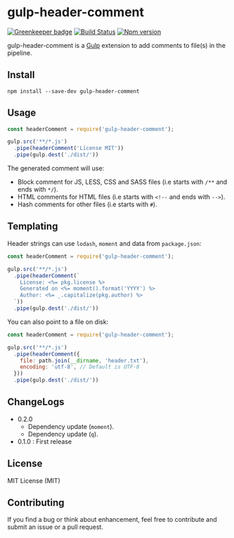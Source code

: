 # gulp-header-comment

[![Greenkeeper badge](https://badges.greenkeeper.io/mjeanroy/gulp-header-comment.svg)](https://greenkeeper.io/)
[![Build Status](https://travis-ci.org/mjeanroy/gulp-header-comment.svg?branch=master)](https://travis-ci.org/mjeanroy/gulp-header-comment)
[![Npm version](https://badge.fury.io/js/gulp-header-comment.svg)](https://badge.fury.io/js/gulp-header-comment)

gulp-header-comment is a [Gulp](https://github.com/gulpjs/gulp) extension to add comments to file(s) in the pipeline.

## Install

`npm install --save-dev gulp-header-comment`

## Usage

```javascript
const headerComment = require('gulp-header-comment');

gulp.src('**/*.js')
  .pipe(headerComment('License MIT'))
  .pipe(gulp.dest('./dist/'))
```

The generated comment will use:
- Block comment for JS, LESS, CSS and SASS files (i.e starts with `/**` and ends with `*/`).
- HTML comments for HTML files (i.e starts with `<!--` and ends with `-->`).
- Hash comments for other files (i.e starts with `#`).

## Templating

Header strings can use `lodash`, `moment` and data from `package.json`:

```javascript
const headerComment = require('gulp-header-comment');

gulp.src('**/*.js')
  .pipe(headerComment(`
    License: <%= pkg.license %>
    Generated on <%= moment().format('YYYY') %>
    Author: <%= _.capitalize(pkg.author) %>
  `))
  .pipe(gulp.dest('./dist/'))
```

You can also point to a file on disk:

```javascript
const headerComment = require('gulp-header-comment');

gulp.src('**/*.js')
  .pipe(headerComment({
    file: path.join(__dirname, 'header.txt'),
    encoding: 'utf-8', // Default is UTF-8
  }))
  .pipe(gulp.dest('./dist/'))
```

## ChangeLogs

- 0.2.0
  - Dependency update (`moment`).
  - Dependency update (`q`).
- 0.1.0 : First release

## License

MIT License (MIT)

## Contributing

If you find a bug or think about enhancement, feel free to contribute and submit an issue or a pull request.
